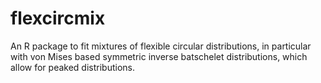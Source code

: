 # flexcircmix

An R package to fit mixtures of flexible circular distributions, in particular with von Mises based symmetric inverse batschelet distributions, which allow for peaked distributions.
